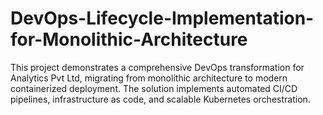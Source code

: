 # DevOps-Lifecycle-Implementation-for-Monolithic-Architecture
This project demonstrates a comprehensive DevOps transformation for Analytics Pvt Ltd, migrating from monolithic architecture to modern containerized deployment. The solution implements automated CI/CD pipelines, infrastructure as code, and scalable Kubernetes orchestration.

